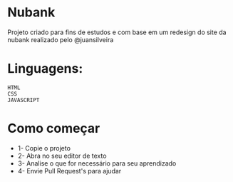 # Nubank
Projeto criado para fins de estudos e com base em um redesign do site da nubank realizado pelo @juansilveira



# Linguagens:

    HTML
    CSS
    JAVASCRIPT

# Como começar

* 1- Copie o projeto
* 2- Abra no seu editor de texto
* 3- Analise o que for necessário para seu aprendizado
* 4- Envie Pull Request's para ajudar

